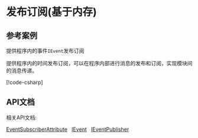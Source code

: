 ﻿发布订阅(基于内存)
=====================

参考案例
---------------------
提供程序内的事件`IEvent`发布订阅

提供程序内的时间发布订阅，可以在程序内部进行消息的发布和订阅，实现模块间的消息传递。

[!code-csharp[](files/Events.cs.txt?highlight=3,14,100-104)]


API文档
---------------------

相关API文档:

[EventSubscriberAttribute](../api/Biwen.QuickApi.Events.EventSubscriberAttribute.yml) &nbsp;
[IEvent](../api/Biwen.QuickApi.Events.IEvent.yml) &nbsp;
[IEventPublisher](../api/Biwen.QuickApi.Events.IEventSubscriber-1.yml) &nbsp;
